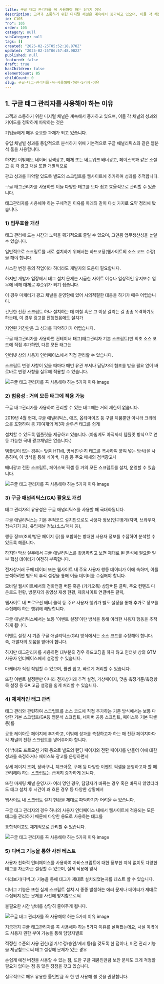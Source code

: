 ```yaml
---
title: 구글 태그 관리자를 꼭 사용해야 하는 5가지 이유
description: 고객과 소통하기 위한 디지털 채널은 계속해서 증가하고 있으며, 이들 각 채널의 성과와 기여도를 정확하게 파악하는 것은  기업들에게 매우 중요한 과제가 되고 있습니다. 유입 채널별 성과를 통합적으로 분석하기 위해 기본적으로 구글 애널리틱스와 같은 웹분석 툴을 사용합니다.
id: C105
"no": 105
order: 105
category: null
subCategory: null
tags: []
created: "2025-02-25T05:52:18.870Z"
updated: "2025-02-25T06:57:48.902Z"
published: null
featured: false
draft: true
hasChildren: false
elementCount: 85
childCount: 0
slug: 구글-태그-관리자를-꼭-사용해야-하는-5가지-이유
---
```


## 1. 구글 태그 관리자를 사용해야 하는 이유



고객과 소통하기 위한 디지털 채널은 계속해서 증가하고 있으며, 이들 각 채널의 성과와 기여도를 정확하게 파악하는 것은 

기업들에게 매우 중요한 과제가 되고 있습니다.

유입 채널별 성과를 통합적으로 분석하기 위해 기본적으로 구글 애널리틱스와 같은 웹분석 툴을 사용합니다. 

하지만 이밖에도 네이버 검색광고, 매체 또는 네트워크 배너광고, 페이스북과 같은 소셜 고 등 각 광고 채널 또한 개별적으로 

광고 성과를 파악할 있도록 별도의 스크립트를 웹사이트에 추가하여 성과를 추적합니다.

구글 태그관리자를 사용하면 이들 다양한 태그를 보다 쉽고 효율적으로 관리할 수 있습니다. 

태그관리자를 사용해야 하는 구체적인 이유를 아래와 같이 다섯 가지로 요약 정리해 봤습니다.



### 1) 업무효율 개선



태그 관리에 드는 시간과 노력을 획기적으로 줄일 수 있으며, 그만큼 업무생산성을 높일 수 있습니다. 

일반적으로 스크립트를 새로 설치하기 위해서는 하드코딩(웹사이트의 소스 코드 수정)을 해야 합니다. 

사소한 변경 등의 작업이라 하더라도 개발자의 도움이 필요합니다.



하지만 개발자 입장에서 태그 설치 문제는 시급한 사이트 이슈나 일상적인 유지보수 업무에 비해 대체로 후순위가 되기 쉽습니다. 

이 경우 마케터가 광고 채널을 운영함에 있어 시의적절한 대응을 하기가 매우 어렵습니다. 

간단한 전환 스크립트 하나 설치하는 데 며칠 혹은 그 이상 걸리는 걸 종종 목격하기도 하는데, 이 경우 광고를 진행했음에도 설치가 

지연된 기간만큼 그 성과를 파악하기가 어렵습니다.



구글 태그관리자를 사용하면 컨테이너 태그(태그관리자 기본 스크립트)만 최초 소스 코드에 직접 추가하면, 다른 모든 태그는 

인터넷 상의 사용자 인터페이스에서 직접 관리할 수 있습니다. 

스크립트 변경 사항이 있을 때마다 매번 유관 부서나 담당자의 협조를 받을 필요 없이 바로바로 변경 사항을 실무에 적용할 수 있습니다.



![구글 태그 관리자를 꼭 사용해야 하는 5가지 이유 image](https://image.lemoncloud.io/627f3657-1f96-4837-a19c-24812aebb80c)



### 2) 범용성 : 거의 모든 태그에 적용 가능



구글 태그관리자를 사용하여 관리할 수 있는 태그에는 거의 제한이 없습니다. 

2019년 4월 현재, 구글 애널리틱스, 애즈, 옵티마이즈 등 구글 제품뿐만 아니라 크리테오를 포함하여 총 70여개의 제3자 솔루션 태그를 쉽게 

설치할 수 있도록 템플릿을 제공하고 있습니다. (아쉽게도 아직까지 템플릿 방식으로 연동 가능한 국내 광고채널은 없습니다.)



템플릿이 없는 경우는 맞춤 HTML 방식(단순히 태그를 복사하여 붙여 넣는 방식)을 사용하며, 이 방식을 통해 네이버, 다음 등 주요 매체의 검색광고나 

배너광고 전환 스크립트, 페이스북 픽셀 등 거의 모든 스크립트를 설치, 운영할 수 있습니다.



![구글 태그 관리자를 꼭 사용해야 하는 5가지 이유 image](https://image.lemoncloud.io/781a990c-c8c8-4f57-951c-8b111bf28348)



### 3) 구글 애널리틱스(GA) 활용도 개선



태그 관리자의 유용성은 구글 애널리틱스를 사용할 때 극대화됩니다. 

구글 애널리틱스는 기본 추적코드 설치만으로도 사용자 정보(인구통계/지역, 브라우저, 접속기기 등), 유입채널 정보(소스/매체 등), 

행동 정보(조회/방문 페이지 등)를 포함하는 방대한 사용자 정보를 수집하여 분석할 수 있도록 해줍니다.

하지만 막상 실무에서 구글 애널리틱스를 활용하려고 보면 제대로 된 분석에 필요한 일부 핵심 데이터가 여전히 부족합니다. 

전자상거래 구매 데이터 또는 웹사이트 내 주요 사용자 행동 데이터가 이에 속하며, 이를 분석하려면 별도의 추적 설정을 통해 이들 데이터를 수집해야 합니다.

모바일 웹사이트에서의 전화연결 버튼 혹은 (카카오톡) 상담버튼 클릭, 주요 컨텐츠 다운로드 현황, 방문자의 동영상 재생 현황, 제휴사이트 연결버튼 클릭, 

웹사이트 내 프로모션 배너 클릭 등 주요 사용자 행위가 별도 설정을 통해 추가로 정보를 수집해야 하는 행위에 해당합니다. 

구글 애널리틱스에서는 보통 '이벤트 설정'이란 방식을 통해 이러한 사용자 행동을 추적하게 됩니다.

이벤트 설정 시 기존 구글 애널리틱스(GA) 방식에서는 소스 코드를 수정해야 합니다. 즉, 개발자의 도움을 받아야 합니다. 

하지만 태그관리자를 사용하면 대부분의 경우 하드코딩을 하지 않고 인터넷 상의 GTM 사용자 인터페이스에서 설정할 수 있습니다. 

마케터가 직접 작업할 수 있으며, 훨씬 쉽고, 빠르게 처리할 수 있습니다.

또한 이벤트 설정뿐만 아니라 전자상거래 추적 설정, 가상페이지, 맞춤 측정기준/측정항목 설정 등 GA 고급 설정을 쉽게 처리할 수 있습니다.



### 4) 체계적인 태그 관리



태그 관리와 관련하여 스크립트를 소스 코드에 직접 추가하는 기존 방식에서는 보통 다양한 기본 스크립트(GA등 웹분석 스크립트, 네이버 공통 스크립트, 페이스북 기본 픽셀 등)를 

공통 레이아웃 페이지에 추가하고, 이밖에 성과를 측정하고자 하는 매 전환 페이지마다 각 채널의 전환 스크립트를 넣어주어야 합니다.

이 밖에도 프로모션 기획 등으로 별도의 랜딩 페이지와 전환 페이지를 만들어 이에 대한 성과를 측정하거나 페이스북 광고를 운영하면서 

상세 페이지 조회, 장바구니, 체크아웃, 구매 등 다양한 이벤트 픽셀을 운영하고자 할 때 관리해야 하는 스크립트는 급격히 증가하게 됩니다.

또한 마케팅 채널 운영자가 여러 명인 경우, 담당자가 바뀌는 경우 혹은 바뀌지 않았더라도 태그 설치 후 시간이 꽤 흐른 경우 등 다양한 상황에서 

웹사이트 내 스크립트 설치 현황을 제대로 파악하기가 어려울 수 있습니다.

구글 태그 관리자의 경우 하나의 사용자 인터페이스 내에서 웹사이트에 적용되는 모든 태그를 관리하기 때문에 다양한 용도로 사용하는 태그를 

통합적이고도 체계적으로 관리할 수 있습니다. 



![구글 태그 관리자를 꼭 사용해야 하는 5가지 이유 image](https://image.lemoncloud.io/410cdf1c-ce82-40e8-9aa1-b64e94b17ca5)



### 5) 디버그 기능을 통한 사전 테스트



사용자 친화적 인터페이스를 사용하여 자바스크립트에 대한 풍부한 지식 없이도 다양한 태그를 차근차근 설정할 수 있으며, 실제 적용에 앞서 

미리보기(디버그) 기능을 통해 태그가 제대로 설치되었는지를 테스트 할 수 있습니다.

디버그 기능은 또한 실제 스크립트 설치 시 종종 발생하는 에러 문제나 데이터가 제대로 수집되지 않는 문제를 사전에 방지함으로써

 불필요한 시간 낭비를 상당히 줄여주게 됩니다.

![구글 태그 관리자를 꼭 사용해야 하는 5가지 이유 image](https://image.lemoncloud.io/9add6f31-ca12-45af-835b-80e08b2fa14d)



지금까지 구글 태그관리자를 꼭 사용해야 하는 5가지 이유를 살펴봤는데요, 사실 이밖에도 사용자 권한 부여 기능을 통해 담당자별로 

적정한 수준의 사용 권한(읽기/수정/승인/게시 등)을 갖도록 한 점이나, 버전 관리 기능을 제공함으로써 태그 설정에 문제가 있는 경우 

손쉽게 예전 버전을 사용할 수 있는 점, 또한 구글 제품인만큼 보안 문제도 크게 걱정할 필요가 없다는 점 등 많은 장점을 갖고 있습니다. 

실무적으로 매우 유용한 툴인만큼 꼭 한 번 사용해 볼 것을 권장합니다.
